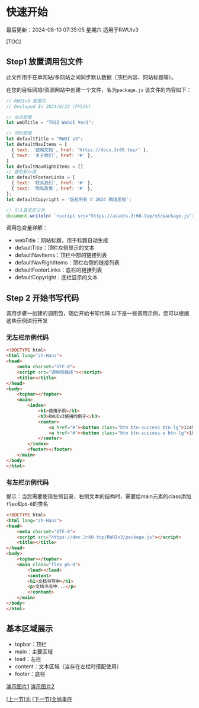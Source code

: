 # 快速开始
最后更新：2024-08-10 07:35:05 星期六
适用于RWUIv3

[TOC]

## Step1 放置调用包文件
此文件用于在单网站/多网站之间同步默认数据（顶栏内容、网站标题等）。

在您的目标网站/资源网站中创建一个文件，名为`package.js`
该文件的内容如下：
```javascript
// RWUIv3 配置包
// Devloped In 2024/6/23 (PYLXU)

// 站点配置
let webTitle = "TRSZ WebUI Ver3";

// 顶栏配置
let defaultTitle = "RWUI v3";
let defaultNavItems = [
  { text: '使用文档', href: 'https://docs.3r60.top/' },
  { text: '关于我们', href: '#' },
]
let defaultNavRightItems = []
// 底栏默认值
let defaultFooterLinks = [
  { text: '联系我们', href: '#' },
  { text: '隐私政策', href: '#' },
];
let defaultCopyright = '版权所有 © 2024 腾瑞思智';

// 引入真实定义包
document.writeln( `<script src="https://assets.3r60.top/v3/package.js"></script>`);
```

调用包变量详解：

- webTitle：网站标题，用于标题自动生成
- defaultTitle：顶栏左侧显示的文本
- defaultNavItems：顶栏中部的链接列表
- defaultNavRightItems：顶栏右侧的链接列表
- defaultFooterLinks：底栏的链接列表
- defaultCopyright：底栏显示的文本

## Step 2 开始书写代码

调用步骤一创建的调用包，随后开始书写代码
以下是一些调用示例，您可以根据这些示例进行开发

### 无左栏示例代码

```html
<!DOCTYPE html>
<html lang="zh-Hans">
<head>
    <meta charset="UTF-8">
    <script src="调用包路径"></script>
    <title></title>
</head>
<body>
    <topbar></topbar>
    <main>
        <index>
            <h1>使用示例</h1>
            <h3>RWUIv3使用的例子</h3>
            <center>
                <a href="#"><button class="btn btn-success btn-lg">114514</button></a>
                <a href="#"><button class="btn btn-success-e btn-lg">1919810</button></a>
            </center>
        </index>
        <footer></footer>
    </main>
</body>
</html>
```

### 有左栏示例代码
提示：当您需要使用左侧目录，右侧文本的结构时，需要给main元素的class添加`flex`和`pb-0`的类名

```html
<!DOCTYPE html>
<html lang="zh-Hans">
<head>
    <meta charset="UTF-8">
    <script src="https://dev.3r60.top/RWUIv3/package.js"></script>
    <title></title>
</head>
<body>
    <topbar></topbar>
    <main class="flex pb-0">
		<lead></lead>
		<content>
		<h1>文档书写中</h1>
		<p>文档书写中...</p>
		</content>
	</main>
</body>
</html>
```


## 基本区域展示

- topbar：顶栏
- main：主要区域
 - lead：左栏
 - content：文本区域（当存在左栏时搭配使用）
- footer：底栏

[演示图片1](https://docs.3r60.top/assets/img/img-page1.png "页面1")
[演示图片2](https://docs.3r60.top/assets/img/img-page2.png "页面2")

[[上一节]无]()
[[下一节]全局事件](/article/界面文档/全局事件 "[下一节]全局事件")
